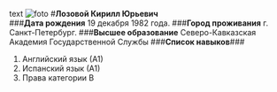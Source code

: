 text
![foto](img/foto)
#**Лозовой Кирилл Юрьевич**         
###**Дата рождения**      19 декабря 1982 года.
###**Город проживания**   г. Санкт-Петербург.
###**Высшее образование** Северо-Кавказская Академия Государственной Службы
###**Список навыков**###

1. Английский язык (А1)
2. Испанский язык (А1)
3. Права категории В

